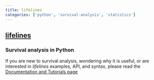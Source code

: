 ```yaml
---
title: lifelines
categories: ['python', 'survival-analysis', 'statistics']
---
```

## [lifelines](https://github.com/CamDavidsonPilon/lifelines)

### Survival analysis in Python


If you are new to survival analysis, wondering why it is useful, or are interested in *lifelines* examples, API, and syntax, please read the [Documentation and Tutorials page](http://lifelines.readthedocs.org/en/latest/index.html)
